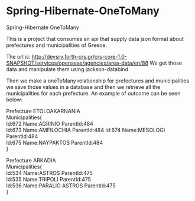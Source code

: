 # Spring-Hibernate-OneToMany
Spring-Hibernate OneToMany

This is a project that consumes an api that supply data  json format about prefectures and municipalities of Greece.

The url is: http://devsrv.forth-crs.gr/crs-core-1.0-SNAPSHOT/services/openseas/agencies/area-data/en/88 
We get those data and manipulate them using jackson-databind

Then we make a oneToMany relationship for prefectures and municipalities we save those values in a database
and then we retrieve all the municipalities for each prefecture.
An example of outcome can be seen below:

Prefecture ETOLOAKARNANIA   
Municipalities{   
Id:672 Name:AGRINIO ParentId:484    
Id:673 Name:AMFILOCHIA ParentId:484 
Id:674 Name:MESOLOGI ParentId:484  
Id:675 Name:NAYPAKTOS ParentId:484   
} 

Prefecture ARKADIA   
Municipalities{    
Id:534 Name:ASTROS ParentId:475  
Id:535 Name:TRIPOLI ParentId:475  
Id:536 Name:PARALIO ASTROS ParentId:475  
} 
